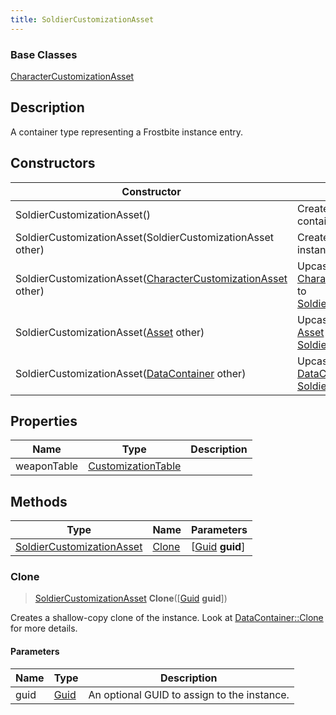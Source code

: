 ```yaml
---
title: SoldierCustomizationAsset
---
```

### Base Classes

[CharacterCustomizationAsset](CharacterCustomizationAsset)

## Description

A container type representing a Frostbite instance entry.

## Constructors

| Constructor                                                                                 | Description                                                                                                                                      |
| ------------------------------------------------------------------------------------------- | ------------------------------------------------------------------------------------------------------------------------------------------------ |
| SoldierCustomizationAsset()                                                                 | Create a new instance of this container type.                                                                                                    |
| SoldierCustomizationAsset(SoldierCustomizationAsset other)                                  | Create a reference copy of an instance of the same type.                                                                                         |
| SoldierCustomizationAsset([CharacterCustomizationAsset](CharacterCustomizationAsset) other) | Upcast an instance of type [CharacterCustomizationAsset](CharacterCustomizationAsset) to [SoldierCustomizationAsset](SoldierCustomizationAsset). |
| SoldierCustomizationAsset([Asset](Asset) other)                                             | Upcast an instance of type [Asset](Asset) to [SoldierCustomizationAsset](SoldierCustomizationAsset).                                             |
| SoldierCustomizationAsset([DataContainer](/vext/ref/shared/class/datacontainer) other)        | Upcast an instance of type [DataContainer](/vext/ref/shared/class/datacontainer) to [SoldierCustomizationAsset](SoldierCustomizationAsset).        |

## Properties

| Name        | Type                                     | Description |
| ----------- | ---------------------------------------- | ----------- |
| weaponTable | [CustomizationTable](CustomizationTable) |             |

## Methods

| Type                                                   | Name            | Parameters                                     |
| ------------------------------------------------------ | --------------- | ---------------------------------------------- |
| [SoldierCustomizationAsset](SoldierCustomizationAsset) | [Clone](#clone) | \[[Guid](/vext/ref/shared/class/guid) **guid**\] |

### Clone

> [SoldierCustomizationAsset](SoldierCustomizationAsset) **Clone**(\[[Guid](/vext/ref/shared/class/guid) **guid**\])

Creates a shallow-copy clone of the instance. Look at [DataContainer::Clone](/vext/ref/shared/class/datacontainer#clone) for more details.

#### Parameters

| Name | Type         | Description                                 |
| ---- | ------------ | ------------------------------------------- |
| guid | [Guid](Guid) | An optional GUID to assign to the instance. |
